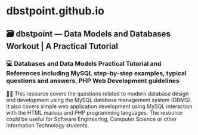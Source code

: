 # dbstpoint.github.io
## 🗃️ dbstpoint — Data Models and Databases Workout | A Practical Tutorial

### 💻 Databases and Data Models Practical Tutorial and References including MySQL step-by-step examples, typical questions and answers, PHP Web Development guidelines

🧑‍🎓 This resource covers the questions related to modern database design and development using the MySQL database management system (DBMS). It also covers simple web application development using MySQL interaction with the HTML markup and PHP programming languages. The resource could be useful for Software Engineering, Computer Science or other Information Technology students.